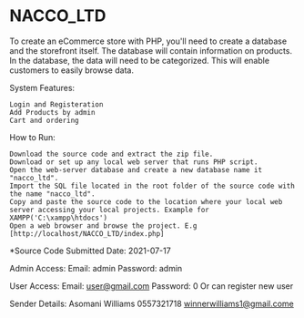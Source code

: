 # NACCO_LTD
To create an eCommerce store with PHP, you'll need to create a database and the storefront itself. The database will contain information on products. 
In the database, the data will need to be categorized. This will enable customers to easily browse data.

System Features:

	Login and Registeration
    Add Products by admin
    Cart and ordering
    
How to Run:

    Download the source code and extract the zip file.
    Download or set up any local web server that runs PHP script.
    Open the web-server database and create a new database name it "nacco_ltd".
    Import the SQL file located in the root folder of the source code with the name "nacco_ltd".
    Copy and paste the source code to the location where your local web server accessing your local projects. Example for XAMPP('C:\xampp\htdocs')
    Open a web browser and browse the project. E.g [http://localhost/NACCO_LTD/index.php]

*Source Code Submitted Date: 2021-07-17

Admin Access:
    Email: admin
    Password: admin


User Access:
    Email: user@gmail.com
    Password: 0
    Or can register new user


Sender Details:
    Asomani Williams
    0557321718
    winnerwilliams1@gmail.come
